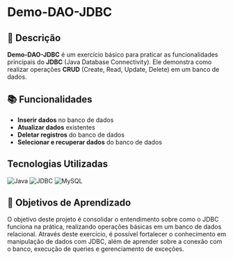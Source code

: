 # Demo-DAO-JDBC

## 📝 Descrição

**Demo-DAO-JDBC** é um exercício básico para praticar as funcionalidades principais do **JDBC** (Java Database Connectivity). Ele demonstra como realizar operações **CRUD** (Create, Read, Update, Delete) em um banco de dados.

## 📚 Funcionalidades

- **Inserir dados** no banco de dados
- **Atualizar dados** existentes
- **Deletar registros** do banco de dados
- **Selecionar e recuperar dados** do banco de dados

## Tecnologias Utilizadas

![Java](https://img.shields.io/badge/Java-%23F7DF1E?style=for-the-badge&logo=java&logoColor=white) ![JDBC](https://img.shields.io/badge/JDBC-%23FF7800?style=for-the-badge&logo=java&logoColor=white) ![MySQL](https://img.shields.io/badge/SQL-%23003b57?style=for-the-badge&logo=mysql&logoColor=white)

## 🎯 Objetivos de Aprendizado

O objetivo deste projeto é consolidar o entendimento sobre como o JDBC funciona na prática, realizando operações básicas em um banco de dados relacional. Através deste exercício, é possível fortalecer o conhecimento em manipulação de dados com JDBC, além de aprender sobre a conexão com o banco, execução de queries e gerenciamento de exceções.
